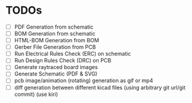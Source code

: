 # TODOs

- [ ] PDF Generation from schematic
- [ ] BOM Generation from schematic
- [ ] HTML-BOM Generation from BOM
- [ ] Gerber File Generation from PCB
- [ ] Run Electrical Rules Check (ERC) on schematic
- [ ] Run Design Rules Check (DRC) on PCB
- [ ] Generate raytraced board images
- [ ] Generate Schematic (PDF & SVG)
- [ ] pcb image/animation (rotating) generation as gif or mp4
- [ ] diff generation between different kicad files (using arbitrary git url/git commit) (use kiri)
